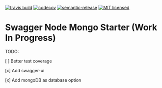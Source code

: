 [![travis build](https://img.shields.io/travis/jwright04/swagger-node-mongo.svg?style=flat-square)](https://travis-ci.org/jwright04/swagger-node-mongo/builds)
[![codecov](https://codecov.io/gh/jwright04/swagger-node-mongo/branch/master/graph/badge.svg)](https://codecov.io/gh/jwright04/swagger-node-mongo)
[![semantic-release](https://img.shields.io/badge/%20%20%F0%9F%93%A6%F0%9F%9A%80-semantic--release-e10079.svg?style=flat-square)](https://github.com/semantic-release/semantic-release)
[![MIT licensed](https://img.shields.io/badge/license-MIT-blue.svg)](https://en.wikipedia.org/wiki/MIT_License)

# Swagger Node Mongo Starter (Work In Progress)

TODO:

[ ] Better test coverage

[x] Add swagger-ui

[x] Add mongoDB as database option